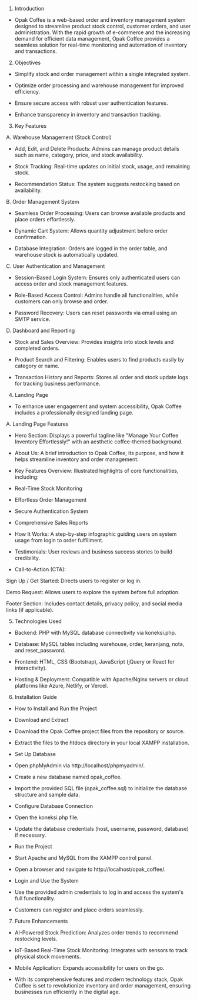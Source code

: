 1. Introduction

- Opak Coffee is a web-based order and inventory management system designed to streamline product stock control, customer orders, and user administration. With the rapid growth of e-commerce and the increasing demand for efficient data management, Opak Coffee provides a seamless solution for real-time monitoring and automation of inventory and transactions.

2. Objectives

- Simplify stock and order management within a single integrated system.

- Optimize order processing and warehouse management for improved efficiency.

- Ensure secure access with robust user authentication features.

- Enhance transparency in inventory and transaction tracking.

3. Key Features

A. Warehouse Management (Stock Control)

- Add, Edit, and Delete Products: Admins can manage product details such as name, category, price, and stock availability.

- Stock Tracking: Real-time updates on initial stock, usage, and remaining stock.

- Recommendation Status: The system suggests restocking based on availability.

B. Order Management System

- Seamless Order Processing: Users can browse available products and place orders effortlessly.

- Dynamic Cart System: Allows quantity adjustment before order confirmation.

- Database Integration: Orders are logged in the order table, and warehouse stock is automatically updated.

C. User Authentication and Management

- Session-Based Login System: Ensures only authenticated users can access order and stock management features.

- Role-Based Access Control: Admins handle all functionalities, while customers can only browse and order.

- Password Recovery: Users can reset passwords via email using an SMTP service.

D. Dashboard and Reporting

- Stock and Sales Overview: Provides insights into stock levels and completed orders.

- Product Search and Filtering: Enables users to find products easily by category or name.

- Transaction History and Reports: Stores all order and stock update logs for tracking business performance.

4. Landing Page

- To enhance user engagement and system accessibility, Opak Coffee includes a professionally designed landing page.

A. Landing Page Features

- Hero Section: Displays a powerful tagline like "Manage Your Coffee Inventory Effortlessly!" with an aesthetic coffee-themed background.

- About Us: A brief introduction to Opak Coffee, its purpose, and how it helps streamline inventory and order management.

- Key Features Overview: Illustrated highlights of core functionalities, including:

- Real-Time Stock Monitoring

- Effortless Order Management

- Secure Authentication System

- Comprehensive Sales Reports

- How It Works: A step-by-step infographic guiding users on system usage from login to order fulfillment.

- Testimonials: User reviews and business success stories to build credibility.

- Call-to-Action (CTA):

Sign Up / Get Started: Directs users to register or log in.

Demo Request: Allows users to explore the system before full adoption.

Footer Section: Includes contact details, privacy policy, and social media links (if applicable).

5. Technologies Used

- Backend: PHP with MySQL database connectivity via koneksi.php.

- Database: MySQL tables including warehouse, order, keranjang, nota, and reset_password.

- Frontend: HTML, CSS (Bootstrap), JavaScript (jQuery or React for interactivity).

- Hosting & Deployment: Compatible with Apache/Nginx servers or cloud platforms like Azure, Netlify, or Vercel.

6. Installation Guide

- How to Install and Run the Project

- Download and Extract

- Download the Opak Coffee project files from the repository or source.

- Extract the files to the htdocs directory in your local XAMPP installation.

- Set Up Database

- Open phpMyAdmin via http://localhost/phpmyadmin/.

- Create a new database named opak_coffee.

- Import the provided SQL file (opak_coffee.sql) to initialize the database structure and sample data.

- Configure Database Connection

- Open the koneksi.php file.

- Update the database credentials (host, username, password, database) if necessary.

- Run the Project

- Start Apache and MySQL from the XAMPP control panel.

- Open a browser and navigate to http://localhost/opak_coffee/.

- Login and Use the System

- Use the provided admin credentials to log in and access the system's full functionality.

- Customers can register and place orders seamlessly.

7. Future Enhancements

- AI-Powered Stock Prediction: Analyzes order trends to recommend restocking levels.

- IoT-Based Real-Time Stock Monitoring: Integrates with sensors to track physical stock movements.

- Mobile Application: Expands accessibility for users on the go.

 - With its comprehensive features and modern technology stack, Opak Coffee is set to revolutionize inventory and order management, ensuring businesses run efficiently in the digital age.

